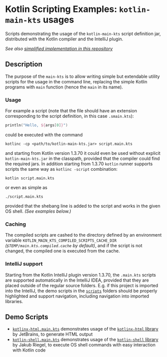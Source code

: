 
# Kotlin Scripting Examples: `kotlin-main-kts` usages

Scripts demonstrating the usage of the `kotlin-main-kts` script definition jar, distributed with the Kotlin compiler
and the IntelliJ plugin.

*See also [simplified implementation in this repository](../simple-main-kts/SimpleMainKts.md)*

## Description
 
The purpose of the `main-kts` is to allow writing simple but extendable  utility scripts for the usage in the command 
line, replacing the simple Kotlin programs with `main` function (hence the `main` in its name).

### Usage

For example a script (note that the file should have an extension corresponding to the script definition, in this case 
`.smain.kts`):

```kotlin
println("Hello, ${args[0]}")
```

could be executed with the command

```
kotlinc -cp <path/to/kotlin-main-kts.jar> script.main.kts
```

and starting from Kotlin version 1.3.70 it could even be used without explicit `kotlin-main-kts.jar` in the classpath,
provided that the compiler could find the required jars. In addition starting from 1.3.70 `kotlin` runner supports 
scripts the same way as `kotlinc -script` combination:

```
kotlin script.main.kts
```

or even as simple as 

```
./script.main.kts
```

provided that the shebang line is added to the script and works in the given OS shell. *(See examples below.)*

### Caching

The compiled scripts are cashed to the directory defined by an environment variable `KOTLIN_MAIN_KTS_COMPILED_SCRIPTS_CACHE_DIR` 
*(`$TEMP/main.kts.compiled.cache` by default)*, and if the script is not changed, the compiled one is executed from the cache.

### IntelliJ support

Starting from the Kotlin IntelliJ plugin version 1.3.70, the `.main.kts` scripts are supported automatically in the 
IntelliJ IDEA, provided that they are placed outside of the regular source folders. E.g. if this project is imported into 
the IntelliJ, the demo scripts in the [`scripts`](scripts) folders should be properly highlighted and support navigation,
including navigation into imported libraries. 

## Demo Scripts

- [`kotlinx-html.main.kts`](scripts/kotlinx-html.main.kts) demonstrates usage of the 
[`kotlinx-html` library](https://github.com/Kotlin/kotlinx.html) by JetBrains, to generate HTML output 
- [`kotlin-shell.main.kts`](scripts/kotlin-shell.main.kts) demonstrates usage of the 
[`kotlin-shell` library](https://github.com/jakubriegel/kotlin-shell) by Jakub Riegel, to execute OS shell commands
with easy interaction with Kotlin code
